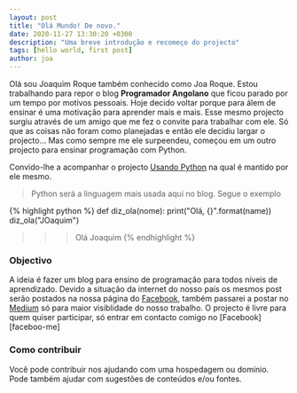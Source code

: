 ```yaml
---
layout: post
title: "Olá Mundo! De novo."
date: 2020-11-27 13:30:20 +0300
description: "Uma breve introdução e recomeço do projecto"
tags: [hello world, first post]
author: joa
---
```


Olá sou Joaquim Roque também conhecido como Joa Roque.
Estou trabalhando para repor o blog **Programador Angolano** que ficou parado por um tempo por motivos pessoais. Hoje decido voltar porque para álem de ensinar é uma motivação para aprender mais e mais. 
Esse mesmo projecto surgiu através de um amigo que me fez o convite para trabalhar com ele. Só que as coisas não foram como planejadas e então ele decidiu largar o projecto... Mas como sempre me ele surpeendeu, começou em um outro projecto para ensinar programação com Python. 

Convido-lhe a acompanhar o projecto [Usando Python][usando-python] na qual é mantido por ele mesmo.

> Python será a linguagem mais usada aqui no blog. Segue o exemplo

{% highlight python %}
def diz_ola(nome):
    print("Olá, {}".format(name))
diz_ola("JOaquim")
>>> Olá Joaquim
{% endhighlight %}

### Objectivo 
A ideia é fazer um blog para ensino de programação para todos níveis de aprendizado. Devido a situação da internet do nosso país os mesmos post serão postados na nossa página do [Facebook][facebook-page], também passarei a postar no [Medium][medium] só para maior visiblidade do nosso trabalho.
O projecto é livre para quem quiser participar, só entrar em contacto comigo no [Facebook][faceboo-me]

### Como contribuir
Você pode contribuir nos ajudando com uma hospedagem ou domínio. Pode também ajudar com sugestões de conteúdos e/ou fontes.


[usando-python]: https://usandopy.blogspot.com
[facebook-page]: https://www.facebook.com/programadorangolano
[facebook-me]: https://www.facebook.com/100025057463273
[medium]: https://medium.com/joaquimroque
